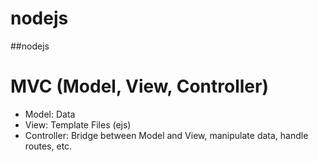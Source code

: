 # nodejs
##nodejs

# MVC (Model, View, Controller)
* Model: Data
* View: Template Files (ejs)
* Controller: Bridge between Model and View, manipulate data, handle routes, etc.
